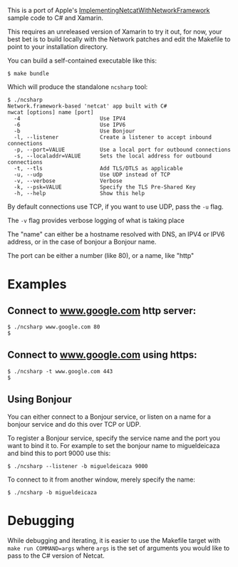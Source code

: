 This is a port of Apple's
[ImplementingNetcatWithNetworkFramework](https://developer.apple.com/documentation/network/implementing_netcat_with_network_framework)
sample code to C# and Xamarin.

This requires an unreleased version of Xamarin to try it out, for now,
your best bet is to build locally with the Network patches and edit
the Makefile to point to your installation directory.

You can build a self-contained executable like this:

```
$ make bundle
```

Which will produce the standalone `ncsharp` tool:


```
$ ./ncsharp
Network.framework-based 'netcat' app built with C#
nwcat [options] name [port]
  -4                         Use IPV4
  -6                         Use IPV6
  -b                         Use Bonjour
  -l, --listener             Create a listener to accept inbound connections
  -p, --port=VALUE           Use a local port for outbound connections
  -s, --localaddr=VALUE      Sets the local address for outbound connections
  -t, --tls                  Add TLS/DTLS as applicable
  -u, --udp                  Use UDP instead of TCP
  -v, --verbose              Verbose
  -k, --psk=VALUE            Specify the TLS Pre-Shared Key
  -h, --help                 Show this help
```

By default connections use TCP, if you want to use UDP, pass the `-u` flag.

The `-v` flag provides verbose logging of what is taking place

The "name" can either be a hostname resolved with DNS, an IPV4 or IPV6
address, or in the case of bonjour a Bonjour name.

The port can be either a number (like 80), or a name, like "http"

# Examples

## Connect to www.google.com http server:

```
$ ./ncsharp www.google.com 80
$
```

## Connect to www.google.com using https:

```
$ ./ncsharp -t www.google.com 443
$
```

## Using Bonjour

You can either connect to a Bonjour service, or listen on a name for a
bonjour service and do this over TCP or UDP.

To register a Bonjour service, specify the service name and the port
you want to bind it to.  For example to set the bonjour name to
migueldeicaza and bind this to port 9000 use this:

```
$ ./ncsharp --listener -b migueldeicaza 9000
```

To connect to it from another window, merely specify the name:

```
$ ./ncsharp -b migueldeicaza
```


# Debugging

While debugging and iterating, it is easier to use the Makefile target
with `make run COMMAND=args` where `args` is the set of arguments you
would like to pass to the C# version of Netcat.
